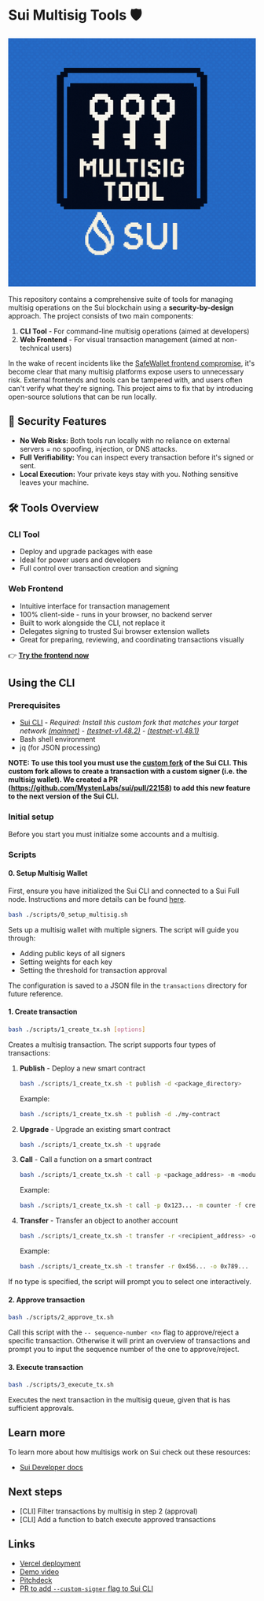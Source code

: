 # Sui Multisig Tools 🛡️

![logo](/assets/logo.png)

This repository contains a comprehensive suite of tools for managing multisig operations on the Sui blockchain using a **security-by-design** approach. The project consists of two main components:

1. **CLI Tool** - For command-line multisig operations (aimed at developers)
2. **Web Frontend** - For visual transaction management (aimed at non-technical users)

In the wake of recent incidents like the [SafeWallet frontend compromise](https://x.com/safe/status/1894768522720350673), it's become clear that many multisig platforms expose users to unnecessary risk. External frontends and tools can be tampered with, and users often can't verify what they're signing. This project aims to fix that by introducing open-source solutions that can be run locally.

## 🔐 Security Features

- **No Web Risks:** Both tools run locally with no reliance on external servers = no spoofing, injection, or DNS attacks.
- **Full Verifiability:** You can inspect every transaction before it's signed or sent.
- **Local Execution:** Your private keys stay with you. Nothing sensitive leaves your machine.

## 🛠️ Tools Overview

### CLI Tool
- Deploy and upgrade packages with ease
- Ideal for power users and developers
- Full control over transaction creation and signing

### Web Frontend
- Intuitive interface for transaction management
- 100% client-side - runs in your browser, no backend server
- Built to work alongside the CLI, not replace it
- Delegates signing to trusted Sui browser extension wallets
- Great for preparing, reviewing, and coordinating transactions visually

👉 **[Try the frontend now](https://sui-multisig.vercel.app/)**

## Using the CLI

### Prerequisites

- [Sui CLI](https://docs.sui.io/references/cli/client) - *Required: Install this custom fork that matches your target network [ (mainnet)](https://github.com/arjanjohan/sui/tree/custom-signer) - [(testnet-v1.48.2)](https://github.com/arjanjohan/sui/tree/custom-signer-testnet) - [(testnet-v1.48.1)](https://github.com/arjanjohan/sui/tree/custom-signer-testnet-v1.48.1)*
- Bash shell environment
- jq (for JSON processing)

__NOTE: To use this tool you must use the [custom fork](https://github.com/arjanjohan/sui/tree/custom-signer) of the Sui CLI. This custom fork allows to create a transaction with a custom signer (i.e. the multisig wallet). We created a PR (https://github.com/MystenLabs/sui/pull/22158) to add this new feature to the next version of the Sui CLI.__


### Initial setup

Before you start you must initialze some accounts and a multisig.

### Scripts

#### 0. Setup Multisig Wallet

First, ensure you have initialized the Sui CLI and connected to a Sui Full node. Instructions and more details can be found [here](https://docs.sui.io/references/cli/client).

```bash
bash ./scripts/0_setup_multisig.sh
```

Sets up a multisig wallet with multiple signers. The script will guide you through:
- Adding public keys of all signers
- Setting weights for each key
- Setting the threshold for transaction approval

The configuration is saved to a JSON file in the `transactions` directory for future reference.

#### 1. Create transaction

```bash
bash ./scripts/1_create_tx.sh [options]
```

Creates a multisig transaction. The script supports four types of transactions:

1. **Publish** - Deploy a new smart contract
   ```bash
   bash ./scripts/1_create_tx.sh -t publish -d <package_directory>
   ```
   Example:
   ```bash
   bash ./scripts/1_create_tx.sh -t publish -d ./my-contract
   ```

2. **Upgrade** - Upgrade an existing smart contract
   ```bash
   bash ./scripts/1_create_tx.sh -t upgrade
   ```

3. **Call** - Call a function on a smart contract
   ```bash
   bash ./scripts/1_create_tx.sh -t call -p <package_address> -m <module_name> -f <function_name> [-a <args>]
   ```
   Example:
   ```bash
   bash ./scripts/1_create_tx.sh -t call -p 0x123... -m counter -f create
   ```

4. **Transfer** - Transfer an object to another account
   ```bash
   bash ./scripts/1_create_tx.sh -t transfer -r <recipient_address> -o <object_id>
   ```
   Example:
   ```bash
   bash ./scripts/1_create_tx.sh -t transfer -r 0x456... -o 0x789...
   ```

If no type is specified, the script will prompt you to select one interactively.

#### 2. Approve transaction

```bash
bash ./scripts/2_approve_tx.sh
```

Call this script with the `-- sequence-number <n>` flag to approve/reject a specific transaction. Otherwise it will print an overview of transactions and prompt you to input the sequence number of the one to approve/reject.

#### 3. Execute transaction

```bash
bash ./scripts/3_execute_tx.sh
```

Executes the next transaction in the multisig queue, given that is has sufficient approvals.

## Learn more

To learn more about how multisigs work on Sui check out these resources:
- [Sui Developer docs](https://docs.sui.io/concepts/cryptography/transaction-auth/multisig)

## Next steps

- [CLI] Filter transactions by multisig in step 2 (approval)
- [CLI] Add a function to batch execute approved transactions

## Links
- [Vercel deployment](https://sui-multisig.vercel.app/)
- [Demo video](https://youtu.be/GX_vhvUv8ks)
- [Pitchdeck](https://docs.google.com/presentation/d/1h-x2YUOr8FiCrCc1weWM6xX1A-5ekZF8Z5Fn9xboOUE/edit?usp=sharing)
- [PR to add `--custom-signer` flag to Sui CLI](https://github.com/MystenLabs/sui/pull/22158)